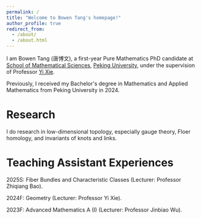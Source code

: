 ```yaml
---
permalink: /
title: "Welcome to Bowen Tang's homepage!"
author_profile: true
redirect_from: 
  - /about/
  - /about.html
---
```


I am Bowen Tang (唐博文), a first-year Pure Mathematics PhD candidate at [School of Mathematical Sciences](https://www.math.pku.edu.cn/), [Peking University](https://www.pku.edu.cn), under the supervision of Professor [Yi Xie](https://bicmr.pku.edu.cn/content/lists/11_catid74_zmx.html). 

Previously, I received my Bachelor's degree in Mathematics and Applied Mathematics from Peking University in 2024.

Research
======
I do research in low-dimensional topology, especially gauge theory, Floer homology, and invariants of knots and links.

Teaching Assistant Experiences
======
2025S: Fiber Bundles and Characteristic Classes (Lecturer: Professor Zhiqiang Bao).

2024F: Geometry (Lecturer: Professor Yi Xie).

2023F: Advanced Mathematics A (I) (Lecturer: Professor Jinbiao Wu). 

